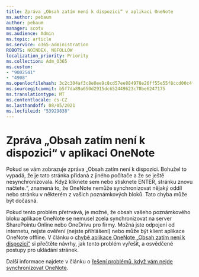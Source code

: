 ```yaml
---
title: Zpráva „Obsah zatím není k dispozici“ v aplikaci OneNote
ms.author: pebaum
author: pebaum
manager: scotv
ms.audience: Admin
ms.topic: article
ms.service: o365-administration
ROBOTS: NOINDEX, NOFOLLOW
localization_priority: Priority
ms.collection: Adm_O365
ms.custom:
- "9002541"
- "4908"
ms.openlocfilehash: 3c2c304af3c8e0ee9c8cd57ee884978e26ff55e55f8ccd00c4f72966186fcd3b
ms.sourcegitcommit: b5f7da89a650d2915dc652449623c78be6247175
ms.translationtype: MT
ms.contentlocale: cs-CZ
ms.lasthandoff: 08/05/2021
ms.locfileid: "53929838"
---
```

# <a name="content-not-yet-available-message-in-onenote"></a>Zpráva „Obsah zatím není k dispozici“ v aplikaci OneNote

Pokud se vám zobrazuje zpráva „Obsah zatím není k dispozici. Bohužel to vypadá, že je tato stránka přidaná z jiného počítače a že se ještě nesynchronizovala. Když kliknete sem nebo stisknete ENTER, stránku znovu načtete.“, znamená to, že OneNote nemůže synchronizovat nějaký oddíl nebo stránku v některém z vašich poznámkových bloků. Tato chyba může být dočasná.

Pokud tento problém přetrvává, je možné, že obsah vašeho poznámkového bloku aplikace OneNote se nemusel zcela synchronizovat na server SharePointu Online nebo OneDrivu pro firmy. Možná jste odpojení od internetu, nejste ověření (nejste přihlášení) nebo může být klient aplikace OneNote offline. V článku o [chybě aplikace OneNote „Obsah zatím není k dispozici“](https://docs.microsoft.com/office/troubleshoot/onenote/onenote-error-content-not-yet-available) si přečtěte návrhy, jak tento problém vyřešit, a osvědčené postupy pro ukládání stránek.

Další informace najdete v článku o [řešení problémů, když vám nejde synchronizovat OneNote](https://support.office.com/article/Fix-issues-when-you-can-t-sync-OneNote-299495ef-66d1-448f-90c1-b785a6968d45).

